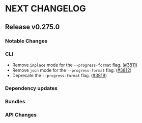 # NEXT CHANGELOG

## Release v0.275.0

### Notable Changes

### CLI

* Remove `inplace` mode for the `--progress-format` flag. ([#3811](https://github.com/databricks/cli/pull/3811))
* Remove `json` mode for the `--progress-format` flag. ([#3812](https://github.com/databricks/cli/pull/3812))
* Deprecate the `--progress-format` flag. ([#3819](https://github.com/databricks/cli/pull/3819))

### Dependency updates

### Bundles

### API Changes
